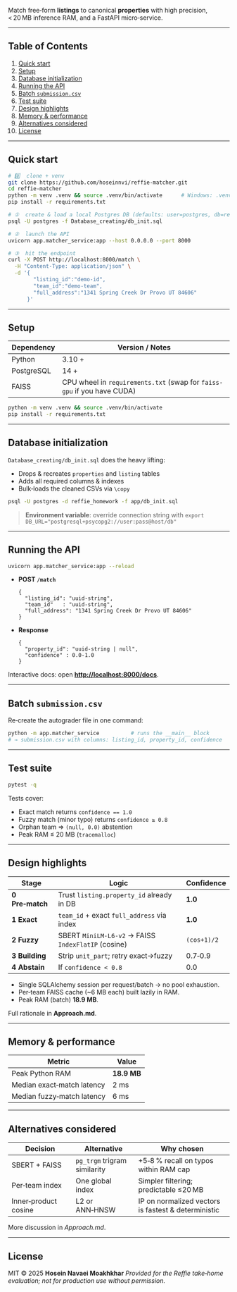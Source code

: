 

Match free‑form **listings** to canonical **properties** with high precision, < 20 MB inference RAM, and a FastAPI micro‑service.

---

## Table of Contents

1. [Quick start](#quick-start)
2. [Setup](#setup)
3. [Database initialization](#database-initialization)
4. [Running the API](#running-the-api)
5. [Batch `submission.csv`](#batch-submissioncsv)
6. [Test suite](#test-suite)
7. [Design highlights](#design-highlights)
8. [Memory & performance](#memory--performance)
9. [Alternatives considered](#alternatives-considered)
10. [License](#license)

---

## Quick start

```bash
# 0️⃣  clone + venv
git clone https://github.com/hoseinnvi/reffie-matcher.git
cd reffie-matcher
python -m venv .venv && source .venv/bin/activate      # Windows: .venv\Scripts\activate
pip install -r requirements.txt

# ①  create & load a local Postgres DB (defaults: user=postgres, db=reffie_homework)
psql -U postgres -f Database_creating/db_init.sql

# ②  launch the API
uvicorn app.matcher_service:app --host 0.0.0.0 --port 8000

# ③  hit the endpoint
curl -X POST http://localhost:8000/match \
  -H "Content-Type: application/json" \
  -d '{
        "listing_id":"demo-id",
        "team_id":"demo-team",
        "full_address":"1341 Spring Creek Dr Provo UT 84606"
      }'
```

---

## Setup

| Dependency | Version / Notes                                                         |
| ---------- | ----------------------------------------------------------------------- |
| Python     | 3.10 +                                                                  |
| PostgreSQL | 14 +                                                                    |
| FAISS      | CPU wheel in `requirements.txt` (swap for `faiss-gpu` if you have CUDA) |

```bash
python -m venv .venv && source .venv/bin/activate
pip install -r requirements.txt
```

---

## Database initialization

`Database_creating/db_init.sql` does the heavy lifting:

* Drops & recreates `properties` and `listing` tables
* Adds all required columns & indexes
* Bulk‑loads the cleaned CSVs via `\copy`

```bash
psql -U postgres -d reffie_homework -f app/db_init.sql
```

> **Environment variable**: override connection string with
> `export DB_URL="postgresql+psycopg2://user:pass@host/db"`

---

## Running the API

```bash
uvicorn app.matcher_service:app --reload
```

* **POST `/match`**

  ```jsonc
  {
    "listing_id": "uuid-string",
    "team_id"   : "uuid-string",
    "full_address": "1341 Spring Creek Dr Provo UT 84606"
  }
  ```
* **Response**

  ```jsonc
  {
    "property_id": "uuid-string | null",
    "confidence" : 0.0-1.0
  }
  ```

Interactive docs: open **[http://localhost:8000/docs](http://localhost:8000/docs)**.

---

## Batch `submission.csv`

Re‑create the autograder file in one command:

```bash
python -m app.matcher_service          # runs the __main__ block
# → submission.csv with columns: listing_id, property_id, confidence
```

---

## Test suite

```bash
pytest -q
```

Tests cover:

* Exact match returns `confidence == 1.0`
* Fuzzy match (minor typo) returns `confidence ≥ 0.8`
* Orphan team ⇒ `(null, 0.0)` abstention
* Peak RAM ≤ 20 MB (`tracemalloc`)

---

## Design highlights

| Stage           | Logic                                               | Confidence  |
| --------------- | --------------------------------------------------- | ----------- |
| **0 Pre‑match** | Trust `listing.property_id` already in DB           | **1.0**     |
| **1 Exact**     | `team_id` + exact `full_address` via index          | **1.0**     |
| **2 Fuzzy**     | SBERT `MiniLM‑L6‑v2` → FAISS `IndexFlatIP` (cosine) | `(cos+1)/2` |
| **3 Building**  | Strip `unit_part`; retry exact→fuzzy                | 0.7‑0.9     |
| **4 Abstain**   | If `confidence < 0.8`                               | 0.0         |

* Single SQLAlchemy session per request/batch → no pool exhaustion.
* Per‑team FAISS cache (\~6 MB each) built lazily in RAM.
* Peak RAM (batch) **18.9 MB**.

Full rationale in **Approach.md**.

---

## Memory & performance


| Metric                     | Value       |
| -------------------------- | ----------- |
| Peak Python RAM            | **18.9 MB** |
| Median exact‑match latency | 2 ms        |
| Median fuzzy‑match latency | 6 ms        |

---

## Alternatives considered

| Decision             | Alternative                  | Why chosen                                          |
| -------------------- | ---------------------------- | --------------------------------------------------- |
| SBERT + FAISS        | `pg_trgm` trigram similarity | +5‑8 % recall on typos within RAM cap               |
| Per‑team index       | One global index             | Simpler filtering; predictable ≤20 MB               |
| Inner‑product cosine | L2 or ANN‑HNSW               | IP on normalized vectors is fastest & deterministic |

More discussion in *Approach.md*.

---

## License

MIT © 2025 **Hosein Navaei Moakhkhar**
*Provided for the Reffie take‑home evaluation; not for production use without permission.*
